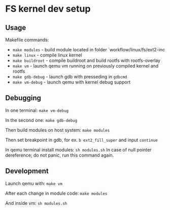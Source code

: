 # FS kernel dev setup

## Usage

Makefile commands:

- `make modules` - build module located in folder `workflow/linux/fs/ext2-inc
- `make linux` - compile linux kernel
- `make buildroot` - compile buildroot and build rootfs with rootfs-overlay
- `make vm` - launch qemu vm running on previously compiled kernel
  and rootfs
- `make gdb-debug` - launch gdb with presseding in `gdbcmd`
- `make vm-debug` - launch qemu with kernel debug support

## Debugging

In one terminal:
`make vm-debug`

In the second one:
`make gdb-debug`

Then build modules on host system:
`make modules`

Then set breakpoint in gdb, for ex. `b ext2_fill_super`
and input `continue`

In qemu terminal install modules: `sh modules.sh`
In case of null pointer dereference; do not panic, run this command again.

## Development

Launch qemu with: `make vm`

After each change in module code:
`make modules`

And inside vm: `sh modules.sh`
